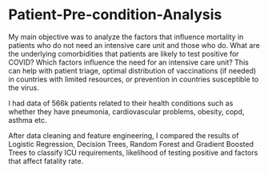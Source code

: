 # Patient-Pre-condition-Analysis

My main objective was to analyze the factors that influence mortality in patients who do not need an intensive care unit and those who do. What are the underlying comorbidities that patients are likely to test positive for COVID? Which factors influence the need for an intensive care unit? This can help with patient triage, optimal distribution of vaccinations (if needed) in countries with limited resources, or prevention in countries susceptible to the virus.

I had data of 566k patients related to their health conditions such as whether they have pneumonia, cardiovascular problems, obesity, copd, asthma etc.

After data cleaning and feature engineering, I compared the results of Logistic Regression, Decision Trees, Random Forest and Gradient Boosted Trees to classify ICU requirements, likelihood of testing positive and factors that affect fatality rate.
